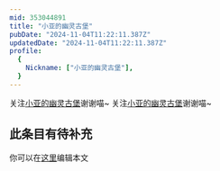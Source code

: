 ```yaml
---
mid: 353044891
title: "小亚的幽灵古堡"
pubDate: "2024-11-04T11:22:11.387Z"
updatedDate: "2024-11-04T11:22:11.387Z"
profile:
  {
    Nickname: ["小亚的幽灵古堡"],
  }
---
```


关注[小亚的幽灵古堡](https://space.bilibili.com/353044891)谢谢喵~ 关注[小亚的幽灵古堡](https://space.bilibili.com/353044891)谢谢喵~

## 此条目有待补充
你可以在[这里](https://github.com/Yuhanawa/VTuber.ICU/edit/master/src/content/v/小亚的幽灵古堡/index.md)编辑本文
